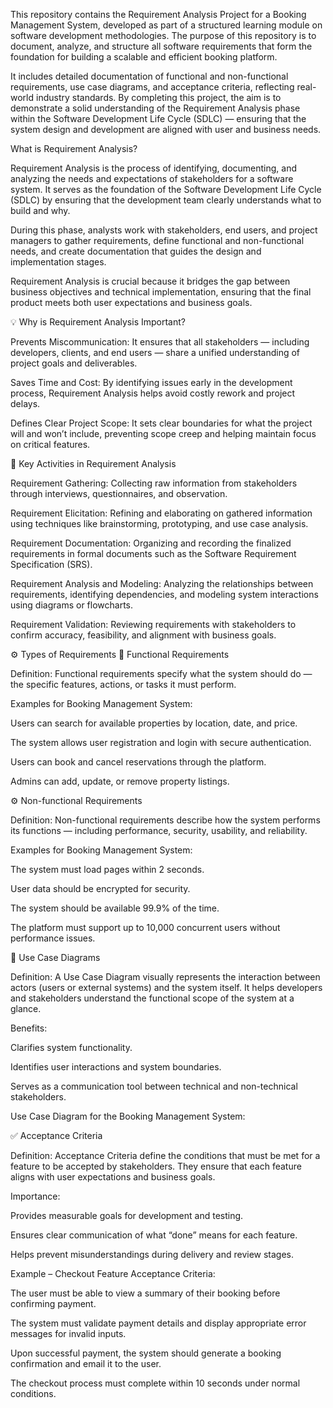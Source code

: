This repository contains the Requirement Analysis Project for a Booking Management System, developed as part of a structured learning module on software development methodologies. 
The purpose of this repository is to document, analyze, and structure all software requirements that form the foundation for building a scalable and efficient booking platform.

It includes detailed documentation of functional and non-functional requirements, use case diagrams, and acceptance criteria, reflecting real-world industry standards. 
By completing this project, the aim is to demonstrate a solid understanding of the Requirement Analysis phase within the Software Development Life Cycle (SDLC) — ensuring that the system design and development
are aligned with user and business needs.

What is Requirement Analysis?

Requirement Analysis is the process of identifying, documenting, and analyzing the needs and expectations of stakeholders for a software system. It serves as the foundation of the Software Development Life Cycle (SDLC) by ensuring that the development team clearly understands what to build and why.

During this phase, analysts work with stakeholders, end users, and project managers to gather requirements, define functional and non-functional needs, and create documentation that guides the design and implementation stages.

Requirement Analysis is crucial because it bridges the gap between business objectives and technical implementation, ensuring that the final product meets both user expectations and business goals.

💡 Why is Requirement Analysis Important?

Prevents Miscommunication:
It ensures that all stakeholders — including developers, clients, and end users — share a unified understanding of project goals and deliverables.

Saves Time and Cost:
By identifying issues early in the development process, Requirement Analysis helps avoid costly rework and project delays.

Defines Clear Project Scope:
It sets clear boundaries for what the project will and won’t include, preventing scope creep and helping maintain focus on critical features.

🧱 Key Activities in Requirement Analysis

Requirement Gathering:
Collecting raw information from stakeholders through interviews, questionnaires, and observation.

Requirement Elicitation:
Refining and elaborating on gathered information using techniques like brainstorming, prototyping, and use case analysis.

Requirement Documentation:
Organizing and recording the finalized requirements in formal documents such as the Software Requirement Specification (SRS).

Requirement Analysis and Modeling:
Analyzing the relationships between requirements, identifying dependencies, and modeling system interactions using diagrams or flowcharts.

Requirement Validation:
Reviewing requirements with stakeholders to confirm accuracy, feasibility, and alignment with business goals.

⚙️ Types of Requirements
🧩 Functional Requirements

Definition:
Functional requirements specify what the system should do — the specific features, actions, or tasks it must perform.

Examples for Booking Management System:

Users can search for available properties by location, date, and price.

The system allows user registration and login with secure authentication.

Users can book and cancel reservations through the platform.

Admins can add, update, or remove property listings.

⚙️ Non-functional Requirements

Definition:
Non-functional requirements describe how the system performs its functions — including performance, security, usability, and reliability.

Examples for Booking Management System:

The system must load pages within 2 seconds.

User data should be encrypted for security.

The system should be available 99.9% of the time.

The platform must support up to 10,000 concurrent users without performance issues.

🎯 Use Case Diagrams

Definition:
A Use Case Diagram visually represents the interaction between actors (users or external systems) and the system itself. It helps developers and stakeholders understand the functional scope of the system at a glance.

Benefits:

Clarifies system functionality.

Identifies user interactions and system boundaries.

Serves as a communication tool between technical and non-technical stakeholders.

Use Case Diagram for the Booking Management System:


✅ Acceptance Criteria

Definition:
Acceptance Criteria define the conditions that must be met for a feature to be accepted by stakeholders. They ensure that each feature aligns with user expectations and business goals.

Importance:

Provides measurable goals for development and testing.

Ensures clear communication of what “done” means for each feature.

Helps prevent misunderstandings during delivery and review stages.

Example – Checkout Feature Acceptance Criteria:

The user must be able to view a summary of their booking before confirming payment.

The system must validate payment details and display appropriate error messages for invalid inputs.

Upon successful payment, the system should generate a booking confirmation and email it to the user.

The checkout process must complete within 10 seconds under normal conditions.

